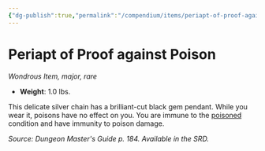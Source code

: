 ```yaml
---
{"dg-publish":true,"permalink":"/compendium/items/periapt-of-proof-against-poison/","tags":["compendium/src/5e/dmg","item/rarity/rare","item/tier/major","item/wondrous"]}
---
```


# Periapt of Proof against Poison
*Wondrous Item, major, rare*  

- **Weight**: 1.0 lbs.

This delicate silver chain has a brilliant-cut black gem pendant. While you wear it, poisons have no effect on you. You are immune to the [poisoned](rules/conditions.md#poisoned) condition and have immunity to poison damage.

*Source: Dungeon Master's Guide p. 184. Available in the SRD.*